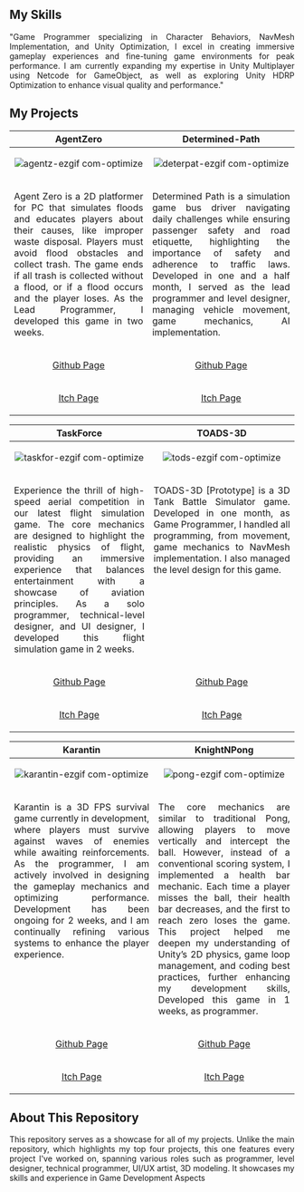 <h2>My Skills</h2>
<p align="justify">"Game Programmer specializing in Character Behaviors, NavMesh Implementation, and Unity Optimization, I excel in creating immersive gameplay experiences and fine-tuning game environments for peak performance. I am currently expanding my expertise in Unity Multiplayer using Netcode for GameObject, as well as exploring Unity HDRP Optimization to enhance visual quality and performance."</p>
  
<h2>My Projects</h2> 

<!-- ============================================= --><!-- ============================================= --><!-- ============================================= --><!-- ============================================= --><!-- ============================================= --><!-- ============================================= --><!-- ============================================= --><!-- ============================================= --><!-- ============================================= --><!-- ============================================= -->
<table>
  <thead>
    <tr>
      <th width="500px" align="center">AgentZero</th>
      <th width="500px" align="center">Determined-Path</th>
    </tr>
  </thead>
  <tbody>
  <tr width="500px" align="center">
  <td>

![agentz-ezgif com-optimize](https://github.com/user-attachments/assets/8583c9e2-dbbf-44c4-8d22-0a0b1ead0f9f)


  </td>
  <td>

![deterpat-ezgif com-optimize](https://github.com/user-attachments/assets/b3bcc12a-8e54-4389-97a6-7c57c8146777)


  </td>
  </tr>
  <tr width="500px">
  <td valign="text-top">
<p align="justify">Agent Zero is a 2D platformer for PC that simulates floods and educates players about their causes, like improper waste disposal. Players must avoid flood obstacles and collect trash. The game ends if all trash is collected without a flood, or if a flood occurs and the player loses. As the Lead Programmer, I developed this game in two weeks.</p>
  </td>
  <td valign="text-top">
<p align="justify">Determined Path is a simulation game bus driver navigating daily challenges while ensuring passenger safety and road etiquette, highlighting the importance of safety and adherence to traffic laws. Developed in one and a half month, I served as the lead programmer and level designer, managing vehicle movement, game mechanics, AI implementation.</p>
  </td>
  </tr>

  <tr width="500px" align="center">
  <td valign="text-top">
<p width="500px" align="center"><a href="https://github.com/TottAditS/AgentZero">Github Page</p>
  </td>
  <td valign="text-top">
<p width="500px" align="center"><a href="https://github.com/TottAditS/Determined-Path">Github Page</p>
  </td>
  </tr>

  <tr width="500px" align="center">
  <td valign="text-top">
<p width="500px" align="center"><a href="https://tottadits.itch.io/agent-zero">Itch Page</p>
  </td>
  <td valign="text-top">
<p width="500px" align="center"><a href="https://juan-xavier.itch.io/determined-path">Itch Page</p>
  </td>
  </tr>
  

  </tbody>
</table>
<!-- ============================================= --><!-- ============================================= --><!-- ============================================= --><!-- ============================================= --><!-- ============================================= --><!-- ============================================= --><!-- ============================================= --><!-- ============================================= --><!-- ============================================= --><!-- ============================================= --><!-- ============================================= --><!-- ============================================= --><!-- ============================================= -->
<table>
  <thead>
    <tr>
      <th width="500px" align="center">TaskForce</th>
      <th width="500px" align="center">TOADS-3D</th>
    </tr>
  </thead>
  <tbody>
  <tr width="500px" align="center">
  <td>

![taskfor-ezgif com-optimize](https://github.com/user-attachments/assets/9e7985af-a993-42e9-8162-adb7c0333271)


  </td>
  <td>

![tods-ezgif com-optimize](https://github.com/user-attachments/assets/22f1d2ea-01ae-4308-b7bd-c627f6ef7120)


  </td>
  </tr>
  <tr width="500px">
  <td valign="text-top">
<p align="justify">Experience the thrill of high-speed aerial competition in our latest flight simulation game. The core mechanics are designed to highlight the realistic physics of flight, providing an immersive experience that balances entertainment with a showcase of aviation principles. As a solo programmer, technical-level designer, and UI designer, I developed this flight simulation game in 2 weeks.</p>
  </td>
  <td valign="text-top">
<p align="justify">TOADS-3D [Prototype] is a 3D Tank Battle Simulator game. Developed in one month, as Game Programmer, I handled all programming, from movement, game mechanics to NavMesh implementation. I also managed the level design for this game.</p>
  </td>
  </tr>

  <tr width="500px" align="center">
  <td valign="text-top">
<p width="500px" align="center"><a href="https://github.com/TottAditS/TaskForce">Github Page</p>
  </td>
  <td valign="text-top">
<p width="500px" align="center"><a href="https://github.com/TottAditS/TOADS-3D">Github Page</p>
  </td>
  </tr>
 
  <tr width="500px" align="center">
  <td valign="text-top">
<p width="500px" align="center"><a href="https://tottadits.itch.io/taskforce">Itch Page</p>
  </td>
  <td valign="text-top">
<p width="500px" align="center"><a href="https://tottadits.itch.io/toads">Itch Page</p>
  </td>
  </tr>

  </tbody>
</table>
<!-- ============================================= --><!-- ============================================= --><!-- ============================================= --><!-- ============================================= --><!-- ============================================= --><!-- ============================================= --><!-- ============================================= --><!-- ============================================= --><!-- ============================================= --><!-- ============================================= --><!-- ============================================= --><!-- ============================================= --><!-- ============================================= -->
<table>
  <thead>
    <tr>
      <th width="500px" align="center">Karantin</th>
      <th width="500px" align="center">KnightNPong</th>
    </tr>
  </thead>
  <tbody>
  <tr width="500px" align="center">
  <td>

![karantin-ezgif com-optimize](https://github.com/user-attachments/assets/750988af-f0ab-45d8-9bb9-a350881329eb)

  </td>
  <td>

![pong-ezgif com-optimize](https://github.com/user-attachments/assets/3eac42d4-176a-46b8-b891-23f68e6e7367)

  </td>
  </tr>
  <tr width="500px">
  <td valign="text-top">
<p align="justify">Karantin is a 3D FPS survival game currently in development, where players must survive against waves of enemies while awaiting reinforcements. As the programmer, I am actively involved in designing the gameplay mechanics and optimizing performance. Development has been ongoing for 2 weeks, and I am continually refining various systems to enhance the player experience.</p>
  </td>
  <td valign="text-top">
<p align="justify">The core mechanics are similar to traditional Pong, allowing players to move vertically and intercept the ball. However, instead of a conventional scoring system, I implemented a health bar mechanic. Each time a player misses the ball, their health bar decreases, and the first to reach zero loses the game. This project helped me deepen my understanding of Unity’s 2D physics, game loop management, and coding best practices, further enhancing my development skills, Developed this game in 1 weeks, as programmer.</p>
  </td>
  </tr>

  <tr width="500px" align="center">
  <td valign="text-top">
<p width="500px" align="center"><a href="https://github.com/TottAditS/Karantin">Github Page</p>
  </td>
  <td valign="text-top">
<p width="500px" align="center"><a href="https://github.com/TottAditS/KnightsNPongs">Github Page</p>
  </td>
  </tr>
 
  <tr width="500px" align="center">
  <td valign="text-top">
<p width="500px" align="center"><a href="https://tottadits.itch.io/karantin">Itch Page</p>
  </td>
  <td valign="text-top">
<p width="500px" align="center"><a href="https://tottadits.itch.io/knightnpong">Itch Page</p>
  </td>
  </tr>

  </tbody>
</table>
<!-- ============================================= --><!-- ============================================= --><!-- ============================================= --><!-- ============================================= --><!-- ============================================= --><!-- ============================================= --><!-- ============================================= --><!-- ============================================= --><!-- ============================================= --><!-- ============================================= --><!-- ============================================= --><!-- ============================================= --><!-- ============================================= -->

<h2>About This Repository</h2>
<p align="justify">This repository serves as a showcase for all of my projects. Unlike the main repository, which highlights my top four projects, this one features every project I've worked on, spanning various roles such as programmer, level designer, technical programmer, UI/UX artist, 3D modeling. It showcases my skills and experience in Game Development Aspects</p>


<!-- ============================================= --><!-- ============================================= --><!-- ============================================= --><!-- ============================================= --><!-- ============================================= --><!-- ============================================= --><!-- ============================================= --><!-- ============================================= --><!-- ============================================= --><!-- ============================================= --><!-- ============================================= --><!-- ============================================= --><!-- ============================================= -->
